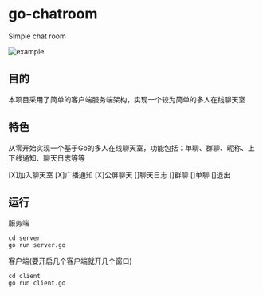 # go-chatroom

Simple chat room

![example](https://img.shields.io/badge/Go-1.16-blue)

## 目的

本项目采用了简单的客户端服务端架构，实现一个较为简单的多人在线聊天室

## 特色
从零开始实现一个基于Go的多人在线聊天室，功能包括：单聊、群聊、昵称、上下线通知、聊天日志等等

[X]加入聊天室
[X]广播通知
[X]公屏聊天
[]聊天日志
[]群聊
[]单聊
[]退出

## 运行

服务端
```shell
cd server
go run server.go
```

客户端(要开启几个客户端就开几个窗口)
```shell
cd client
go run client.go
```


